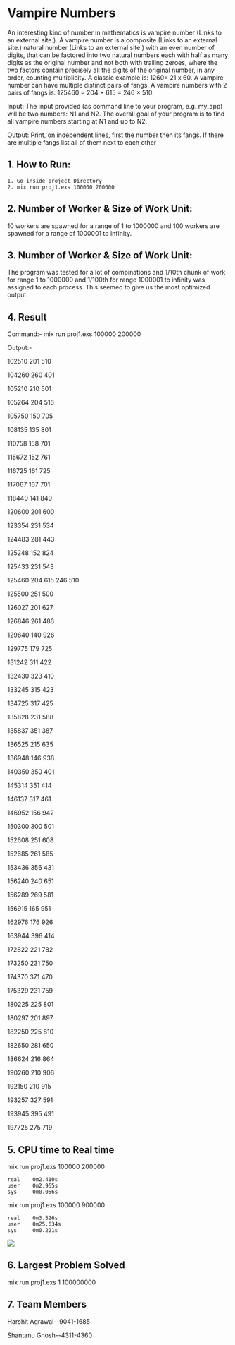 # Vampire Numbers #
An interesting kind of number in mathematics is vampire number (Links to an external site.). A vampire number is a composite (Links to an external site.) natural number (Links to an external site.) with an even number of digits, that can be factored into two natural numbers each with half as many digits as the original number and not both with trailing zeroes, where the two factors contain precisely all the digits of the original number, in any order, counting multiplicity.  A classic example is: 1260= 21 x 60.
A vampire number can have multiple distinct pairs of fangs. A vampire numbers with 2 pairs of fangs is: 125460 = 204 × 615 = 246 × 510.

Input: The input provided (as command line to your program, e.g. my_app) will be two numbers: N1 and N2. The overall goal of your program is to find all vampire numbers starting at N1 and up to N2.

Output: Print, on independent lines, first the number then its fangs. If there are multiple fangs list all of them next to each other

## 1. How to Run: ##
    1. Go inside project Directory  
    2. mix run proj1.exs 100000 200000
    
## 2. Number of Worker & Size of Work Unit:
 10 workers are spawned for a range of 1 to 1000000 and 100 workers are spawned for a range of 1000001 to infinity.

## 3. Number of Worker & Size of Work Unit:
 The program was tested for a lot of combinations and 1/10th chunk of work for range 1 to 1000000 and 1/100th for range 1000001 to infinity was assigned to each process. This seemed to give us the most optimized output.

## 4. Result  
Command:- mix run proj1.exs 100000 200000

Output:-

102510 201 510

104260 260 401

105210 210 501

105264 204 516

105750 150 705

108135 135 801

110758 158 701

115672 152 761

116725 161 725

117067 167 701

118440 141 840

120600 201 600

123354 231 534

124483 281 443

125248 152 824

125433 231 543

125460 204 615 246 510

125500 251 500

126027 201 627

126846 261 486

129640 140 926

129775 179 725

131242 311 422

132430 323 410

133245 315 423

134725 317 425

135828 231 588

135837 351 387

136525 215 635

136948 146 938

140350 350 401

145314 351 414

146137 317 461

146952 156 942

150300 300 501

152608 251 608

152685 261 585

153436 356 431

156240 240 651

156289 269 581

156915 165 951

162976 176 926

163944 396 414

172822 221 782

173250 231 750

174370 371 470

175329 231 759

180225 225 801

180297 201 897

182250 225 810

182650 281 650

186624 216 864

190260 210 906

192150 210 915

193257 327 591

193945 395 491

197725 275 719


 
## 5. CPU time to Real time  ##
mix run proj1.exs 100000 200000

    real	0m2.410s
    user	0m2.965s
    sys 	0m0.056s
mix run proj1.exs 100000 900000

    real	0m3.526s
    user	0m25.634s
    sys 	0m0.221s

![](https://github.com/harshitagrawal91/VampireNumbers/tree/master/images/output.jpeg)

## 6. Largest Problem Solved ##
 
mix run proj1.exs 1 100000000

## 7. Team Members ##
Harshit Agrawal--9041-1685

Shantanu Ghosh--4311-4360
